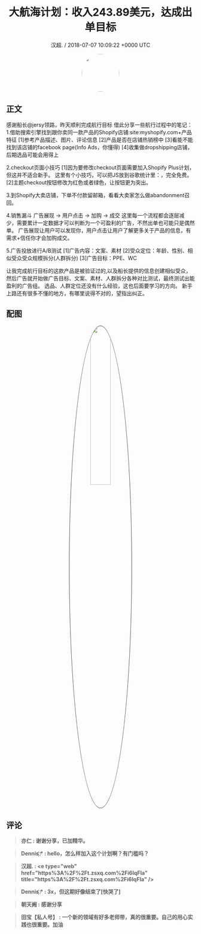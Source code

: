 <h1 align="center">大航海计划：收入243.89美元，达成出单目标</h1>
<p align="center">
    <a>汉超. / 2018-07-07 10:09:22 &#43;0000 UTC</a>
</p>

<div align="center">
    <img src="https://images.zsxq.com/FtISSE4faUpQmnCHbb6PpVPOkHQC?e=1590940799&amp;token=kIxbL07-8jAj8w1n4s9zv64FuZZNEATmlU_Vm6zD:FgS3u8Z8LPFOfEnardAs-p72moc=" width="100" height="100" style="border:1px solid;border-radius:50%; color:#ffffff"/>
</div>

## 正文

<div>
  
感谢船长@jersy领路，昨天顺利完成航行目标
借此分享一些航行过程中的笔记：
1.借助搜索引擎找到跟你卖同一款产品的Shopify店铺:site:myshopify.com&#43;产品特征
[1]参考产品描述、图片、评论信息
[2]产品是否在店铺热销榜中
[3]看能不能找到该店铺的facebook page(Info Ads，你懂得)
[4]收集做dropshipping店铺，后期选品可能会用得上

2.checkout页面小技巧
[1]因为要修改checkout页面需要加入Shopify Plus计划，但这并不适合新手。
这里有个小技巧，可以把JS放到谷歌统计里：，完全免费。
[2]主题checkout按钮修改为红色或者绿色，让按钮更为突出。

3.到Shopify大卖店铺，下单不付款留邮箱，看看大卖家怎么做abandonment召回。

4.销售漏斗
广告展现 -&gt; 用户点击 -&gt; 加购 -&gt; 成交
这里每一个流程都会逐层减少，需要累计一定数据才可以判断为一个可盈利的广告，不然出单也可能只是偶然单。
广告展现让用户可以发现你，用户点击让用户了解更多关于产品的信息，有需求&#43;信任你才会加购成交。

5.广告投放进行A/B测试
[1]广告内容：文案、素材
[2]受众定位：年龄、性别、相似受众受众规模拆分(人群拆分)
[3]广告目标：PPE、WC

让我完成航行目标的这款产品是被验证过的,以及船长提供的信息创建相似受众，然后广告就开始做广告目标、文案、素材、人群拆分各种对比测试，最终测试出能盈利的广告组。
选品、人群定位还没有什么经验，这也后面要学习的方向。
新手上路还有很多不懂的地方，有哪里说得不对的，望指出纠正。
</div>

## 配图
<div class="image" align="center">

<img src="https://images.zsxq.com/FhhKeGdYXBNllgAYRCbOhco3a4JF?e=1590940799&amp;token=kIxbL07-8jAj8w1n4s9zv64FuZZNEATmlU_Vm6zD:MWHDIp8gXK4lE6RFZOlop3nkmm0=" width="33%" height="33%" style="border:1px solid;border-radius:50%; color:#3c3f41"/>

</div>

## 评论

<div align="left">
<div>

<blockquote >
<span> <strong>亦仁 : 谢谢分享，已加精华。 </strong></span>
</blockquote>

<blockquote >
<span> <strong>Dennis ҉҉҉* : hello，怎么样加入这个计划啊？有门槛吗？ </strong></span>
</blockquote>

<blockquote >
<span> <strong>汉超. : &lt;e type=&#34;web&#34; href=&#34;https%3A%2F%2Ft.zsxq.com%2Fi6IqFIa&#34; title=&#34;https%3A%2F%2Ft.zsxq.com%2Fi6IqFIa&#34; /&gt; </strong></span>
</blockquote>

<blockquote >
<span> <strong>Dennis ҉҉҉* : 3x，但这期好像结束了[快哭了] </strong></span>
</blockquote>

<blockquote >
<span> <strong>朝天阙 : 感谢分享 </strong></span>
</blockquote>

<blockquote >
<span> <strong>田宝【私人号】 : 一个新的领域有好多老师带，真的很重要。自己的用心实践也很重要。加油 </strong></span>
</blockquote>

</div>
</div>